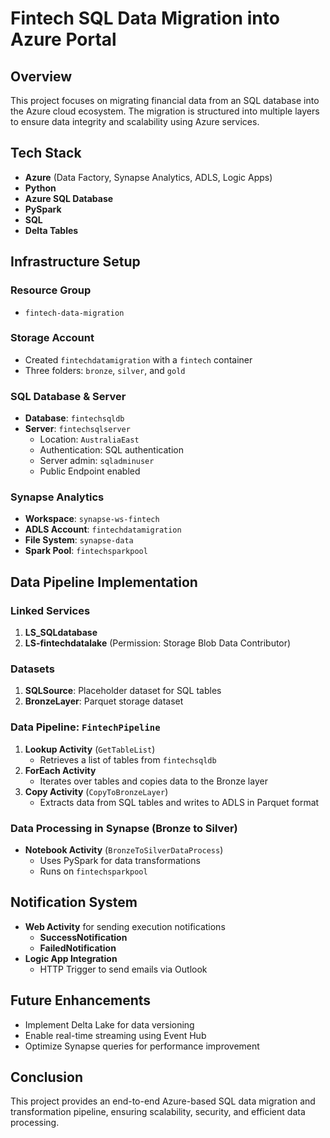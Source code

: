# Fintech SQL Data Migration into Azure Portal

## Overview
This project focuses on migrating financial data from an SQL database into the Azure cloud ecosystem. The migration is structured into multiple layers to ensure data integrity and scalability using Azure services.

## Tech Stack
- **Azure** (Data Factory, Synapse Analytics, ADLS, Logic Apps)
- **Python**
- **Azure SQL Database**
- **PySpark**
- **SQL**
- **Delta Tables**

## Infrastructure Setup
### Resource Group
- `fintech-data-migration`

### Storage Account
- Created `fintechdatamigration` with a `fintech` container
- Three folders: `bronze`, `silver`, and `gold`

### SQL Database & Server
- **Database**: `fintechsqldb`
- **Server**: `fintechsqlserver`
  - Location: `AustraliaEast`
  - Authentication: SQL authentication
  - Server admin: `sqladminuser`
  - Public Endpoint enabled

### Synapse Analytics
- **Workspace**: `synapse-ws-fintech`
- **ADLS Account**: `fintechdatamigration`
- **File System**: `synapse-data`
- **Spark Pool**: `fintechsparkpool`

## Data Pipeline Implementation
### Linked Services
1. **LS_SQLdatabase**
2. **LS-fintechdatalake** (Permission: Storage Blob Data Contributor)

### Datasets
1. **SQLSource**: Placeholder dataset for SQL tables
2. **BronzeLayer**: Parquet storage dataset

### Data Pipeline: `FintechPipeline`
1. **Lookup Activity** (`GetTableList`)
   - Retrieves a list of tables from `fintechsqldb`
2. **ForEach Activity**
   - Iterates over tables and copies data to the Bronze layer
3. **Copy Activity** (`CopyToBronzeLayer`)
   - Extracts data from SQL tables and writes to ADLS in Parquet format

### Data Processing in Synapse (Bronze to Silver)
- **Notebook Activity** (`BronzeToSilverDataProcess`)
  - Uses PySpark for data transformations
  - Runs on `fintechsparkpool`

## Notification System
- **Web Activity** for sending execution notifications
  - **SuccessNotification**
  - **FailedNotification**
- **Logic App Integration**
  - HTTP Trigger to send emails via Outlook

## Future Enhancements
- Implement Delta Lake for data versioning
- Enable real-time streaming using Event Hub
- Optimize Synapse queries for performance improvement

## Conclusion
This project provides an end-to-end Azure-based SQL data migration and transformation pipeline, ensuring scalability, security, and efficient data processing.
